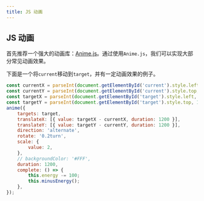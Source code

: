 ```yaml
---
title: JS 动画
---
```


## JS 动画

首先推荐一个强大的动画库：[Anime.js](https://animejs.com/documentation/)。通过使用`Anime.js`，我们可以实现大部分常见动画效果。

下面是一个将`current`移动到`target`，并有一定动画效果的例子。

```javascript
const currentX = parseInt(document.getElementById('current').style.left, 10);
const currentY = parseInt(document.getElementById('current').style.top, 10);
const targetX = parseInt(document.getElementById('target').style.left, 10);
const targetY = parseInt(document.getElementById('target').style.top, 10);
anime({
    targets: target,
    translateX: [{ value: targetX - currentX, duration: 1200 }],
    translateY: [{ value: targetY - currentY, duration: 1200 }],
    direction: 'alternate',
    rotate: '0.2turn',
    scale: {
        value: 2,
    },
    // backgroundColor: '#FFF',
    duration: 1200,
    complete: () => {
        this.energy -= 100;
        this.minusEnergy();
    },
});
```

